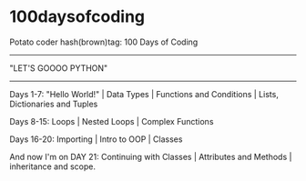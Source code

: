 # 100daysofcoding

Potato coder hash(brown)tag: 100 Days of Coding

********************

"LET'S GOOOO PYTHON"
********************
Days 1-7: "Hello World!"  |  Data Types  |  Functions and Conditions  |  Lists, Dictionaries and Tuples

Days 8-15: Loops  |  Nested Loops  | Complex Functions  

Days 16-20:  Importing |  Intro to OOP  |  Classes

And now I'm on DAY 21: Continuing with Classes  | Attributes and Methods  |  inheritance and scope.


